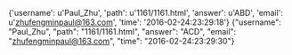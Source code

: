 {'username': u'Paul_Zhu', 'path': u'1161/1161.html', 'answer': u'ABD', 'email': u'zhufengminpaul@163.com', 'time': '2016-02-24:23:29:18'}
{"username": "Paul_Zhu", "path": "1161/1161.html", "answer": "ACD", "email": "zhufengminpaul@163.com", "time": "2016-02-24:23:29:30"}